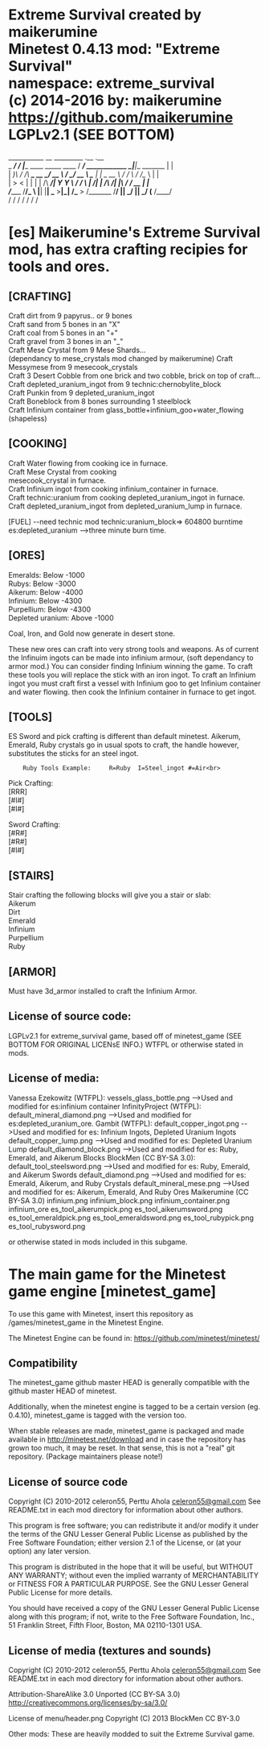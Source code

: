 Extreme Survival created by maikerumine<br>
 Minetest 0.4.13 mod: "Extreme Survival"<br>
 namespace: extreme_survival<br>
 (c) 2014-2016 by: maikerumine<br>
 https://github.com/maikerumine<br>
 LGPLv2.1  (SEE BOTTOM)<br>
=======================

___________         __                                    _________                  .__              .__   <br>
\_   _____/__  ____/  |________   ____   _____   ____    /   _____/__ ____________  _|__|__  _______  |  |  <br>
 |    __)_\  \/  /\   __\_  __ \_/ __ \ /     \_/ __ \   \_____  \|  |  \_  __ \  \/ /  \  \/ /\__  \ |  |  <br>
 |        \>    <  |  |  |  | \/\  ___/|  Y Y  \  ___/   /        \  |  /|  | \/\   /|  |\   /  / __ \|  |__<br>
/_______  /__/\_ \ |__|  |__|    \___  >__|_|  /\___  > /_______  /____/ |__|    \_/ |__| \_/  (____  /____/<br>
        \/      \/                   \/      \/     \/          \/                                  \/    <br>

[es] Maikerumine's Extreme Survival mod, has extra crafting recipies for tools and ores.
===============================================================

[CRAFTING]
----------------------------
Craft dirt	 					from 9 papyrus.. or 9 bones<br>
Craft sand						from 5 bones in an "X"<br>
Craft coal						from 5 bones in an "+"<br>
Craft gravel					from 3 bones in an "_"<br>
Craft Mese Crystal	 			from 9 Mese Shards...<br>
  (dependancy to mese_crystals mod changed by maikerumine)
Craft Messymese					from 9 mesecook_crystals<br>
Craft 3 Desert Cobble 			from one brick and two cobble, brick on top of craft...
Craft depleted_uranium_ingot	from 9 technic:chernobylite_block<br>
Craft Punkin					from 9 depleted_uranium_ingot<br>
Craft Boneblock					from 8 bones surrounding 1 steelblock<br>
Craft Infinium container		from glass_bottle+infinium_goo+water_flowing (shapeless)<br>

[COOKING]
-------------------------
Craft Water flowing 			from cooking ice in furnace.<br>
Craft Mese Crystal 				from cooking <br>
mesecook_crystal in furnace.<br>
Craft Infinium ingot			from cooking infinium_container in furnace.<br>
Craft technic:uranium			from cooking depleted_uranium_ingot in furnace.<br>
Craft depleted_uranium_ingot	from depleted_uranium_lump in furnace.<br>

[FUEL] --need technic mod
technic:uranium_block=> 604800 burntime<br>
es:depleted_uranium -->three minute burn time.<br>

[ORES]
---------------------------
Emeralds: 						Below -1000<br>
Rubys: 						Below -3000<br>
Aikerum: 						Below -4000<br>
Infinium: 						Below -4300<br>
Purpellium:					Below -4300<br>
Depleted uranium: 				Above -1000<br>

Coal, Iron, and Gold now generate in desert stone.<br>

These new ores can craft into very strong tools and weapons. As of current the Infinuim ingots can be made into infinium armour, (soft dependancy to armor mod.)  You can consider finding Infinium winning the game.
To craft these tools you will replace the stick with an iron ingot.
To craft an Infinium ingot you must craft first a vessel with Infinium goo to get Infinium container and water flowing. then cook the Infinium container in furnace to get ingot.<br>


[TOOLS]
------------------------
ES Sword and pick crafting is different than default minetest.
Aikerum, Emerald, Ruby crystals go in usual spots to craft, the handle however, substitutes the sticks for an steel ingot.

		Ruby Tools Example:		R=Ruby  I=Steel_ingot #=Air<br>


Pick Crafting:<br>
				[RRR]<br>
				[#I#]<br>
				[#I#]<br>

Sword Crafting:<br>
				[#R#]<br>
				[#R#]<br>
				[#I#]<br>

[STAIRS]
--------------------------
Stair crafting the following blocks will give you a stair or slab:<br>
Aikerum<br>
Dirt<br>
Emerald<br>
Infinium<br>
Purpellium<br>
Ruby<br>

[ARMOR]
----------------------------
Must have 3d_armor installed to craft the Infinium Armor.

License of source code:
-----------------------
LGPLv2.1 for extreme_survival game, based off of minetest_game (SEE BOTTOM FOR ORIGINAL LICENsE INFO.)
WTFPL or otherwise stated in mods.

License of media:
-----------------------
Vanessa Ezekowitz (WTFPL):
   vessels_glass_bottle.png								-->Used and modified for es:infinium container
InfinityProject (WTFPL):
  default_mineral_diamond.png							-->Used and modified for es:depleted_uranium_ore.
Gambit (WTFPL):
  default_copper_ingot.png								-->Used and modified for es: Infinium Ingots, Depleted Uranium Ingots
  default_copper_lump.png								-->Used and modified for es: Depleted Uranium Lump
  default_diamond_block.png								-->Used and modified for es: Ruby, Emerald, and Aikerum Blocks
BlockMen (CC BY-SA 3.0):
  default_tool_steelsword.png							-->Used and modified for es: Ruby, Emerald, and Aikerum Swords
  default_diamond.png									-->Used and modified for es: Emerald, Aikerum, and Ruby Crystals
  default_mineral_mese.png								-->Used and modified for es: Aikerum, Emerald, And Ruby Ores
Maikerumine (CC BY-SA 3.0)
  infinium.png
  infinium_block.png
  infinium_container.png
  infinium_ore
  es_tool_aikerumpick.png
  es_tool_aikerumsword.png
  es_tool_emeraldpick.png
  es_tool_emeraldsword.png
  es_tool_rubypick.png
  es_tool_rubysword.png

or otherwise stated in mods included in this subgame.

The main game for the Minetest game engine [minetest_game]
==========================================================

To use this game with Minetest, insert this repository as
  /games/minetest_game
in the Minetest Engine.

The Minetest Engine can be found in:
  https://github.com/minetest/minetest/

Compatibility
--------------
The minetest_game github master HEAD is generally compatible with the github
master HEAD of minetest.

Additionally, when the minetest engine is tagged to be a certain version (eg.
0.4.10), minetest_game is tagged with the version too.

When stable releases are made, minetest_game is packaged and made available in
  http://minetest.net/download
and in case the repository has grown too much, it may be reset. In that sense,
this is not a "real" git repository. (Package maintainers please note!)

License of source code
----------------------
Copyright (C) 2010-2012 celeron55, Perttu Ahola <celeron55@gmail.com>
See README.txt in each mod directory for information about other authors.

This program is free software; you can redistribute it and/or modify
it under the terms of the GNU Lesser General Public License as published by
the Free Software Foundation; either version 2.1 of the License, or
(at your option) any later version.

This program is distributed in the hope that it will be useful,
but WITHOUT ANY WARRANTY; without even the implied warranty of
MERCHANTABILITY or FITNESS FOR A PARTICULAR PURPOSE.  See the
GNU Lesser General Public License for more details.

You should have received a copy of the GNU Lesser General Public License along
with this program; if not, write to the Free Software Foundation, Inc.,
51 Franklin Street, Fifth Floor, Boston, MA 02110-1301 USA.

License of media (textures and sounds)
--------------------------------------
Copyright (C) 2010-2012 celeron55, Perttu Ahola <celeron55@gmail.com>
See README.txt in each mod directory for information about other authors.

Attribution-ShareAlike 3.0 Unported (CC BY-SA 3.0)
http://creativecommons.org/licenses/by-sa/3.0/

License of menu/header.png
Copyright (C) 2013 BlockMen CC BY-3.0

Other mods:
These are heavily modded to suit the Extreme Survival game.
